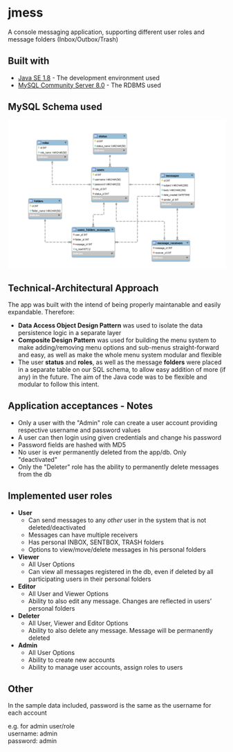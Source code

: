 # jmess

A console messaging application, supporting different user roles and message folders (Inbox/Outbox/Trash)

## Built with

* [Java SE 1.8](https://www.oracle.com/technetwork/java/javase/downloads/jdk8-downloads-2133151.html) - The development environment used
* [MySQL Community Server 8.0](https://dev.mysql.com/downloads/mysql/) - The RDBMS used

## MySQL Schema used

![DB schema](db_files/jmess_db_schema.png)

## Technical-Architectural Approach

The app was built with the intend of being properly maintanable and easily expandable. Therefore:
* __Data Access Object Design Pattern__ was used to isolate the data persistence logic in a separate layer
* __Composite Design Pattern__ was used for building the menu system to make adding/removing menu options and sub-menus straight-forward and easy, as well as make the whole menu system modular and flexible
* The user __status__ and __roles__, as well as the message __folders__ were placed in a separate table on our SQL schema, to allow easy addition of more (if any) in the future. The aim of the Java code was to be flexible and modular to follow this intent.

## Application acceptances - Notes

* Only a user with the "Admin" role can create a user account providing respective username and password values
* A user can then login using given credentials and change his password
* Password fields are hashed with MD5
* No user is ever permanently deleted from the app/db. Only "deactivated"
* Only the "Deleter" role has the ability to permanently delete messages from the db

## Implemented user roles

* __User__
  * Can send messages to any _other_ user in the system that is not deleted/deactivated
  * Messages can have multiple receivers
  * Has personal INBOX, SENTBOX, TRASH folders
  * Options to view/move/delete messages in his personal folders
* __Viewer__
  * All User Options
  * Can view all messages registered in the db, even if deleted by all participating users in their personal folders
* __Editor__
  * All User and Viewer Options
  * Ability to also edit any message. Changes are reflected in users’ personal folders
* __Deleter__
  * All User, Viewer and Editor Options
  * Ability to also delete any message. Message will be permanently deleted
* __Admin__
  * All User Options
  * Ability to create new accounts
  * Ability to manage user accounts, assign roles to users

## Other

In the sample data included, password is the same as the username for each account

e.g. for admin user/role  
username: admin  
password: admin  
